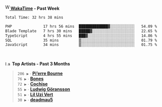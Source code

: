 <img src="https://github.com/dxnter/dxnter/assets/17434202/67b21fa4-d36d-46f9-9dec-f23d976b00ef" alt="WakaTime Logo" width="14" height="18"/><a href="https://wakatime.com/@dxnter" target="_blank"><strong> WakaTime</strong></a><strong> - Past Week</strong>

<!--START_SECTION:waka-->

```txt
Total Time: 32 hrs 38 mins

PHP              17 hrs 56 mins  █████████████▓░░░░░░░░░░░   54.09 %
Blade Template   7 hrs 30 mins   █████▓░░░░░░░░░░░░░░░░░░░   22.65 %
TypeScript       4 hrs 55 mins   ███▓░░░░░░░░░░░░░░░░░░░░░   14.86 %
SQL              35 mins         ▒░░░░░░░░░░░░░░░░░░░░░░░░   01.79 %
JavaScript       34 mins         ▒░░░░░░░░░░░░░░░░░░░░░░░░   01.75 %
```

<!--END_SECTION:waka-->

<br/>

<!--START_LASTFM_ARTISTS:{"period": "3month", "rows": 6}-->
<a href="https://last.fm" target="_blank"><img src="https://user-images.githubusercontent.com/17434202/215290617-e793598d-d7c9-428f-9975-156db1ba89cc.svg" alt="Last.fm Logo" width="18" height="13"/></a> **Top Artists - Past 3 Months**

> `206 ▶️` ∙ **[Pi’erre Bourne](https://www.last.fm/music/Pi%E2%80%99erre+Bourne)**<br/>
> `76 ▶️` ∙ **[Bones](https://www.last.fm/music/Bones)**<br/>
> `72 ▶️` ∙ **[Cochise](https://www.last.fm/music/Cochise)**<br/>
> `55 ▶️` ∙ **[Ludwig Göransson](https://www.last.fm/music/Ludwig+G%C3%B6ransson)**<br/>
> `51 ▶️` ∙ **[Lil Uzi Vert](https://www.last.fm/music/Lil+Uzi+Vert)**<br/>
> `30 ▶️` ∙ **[deadmau5](https://www.last.fm/music/deadmau5)**<br/>
<!--END_LASTFM_ARTISTS-->
